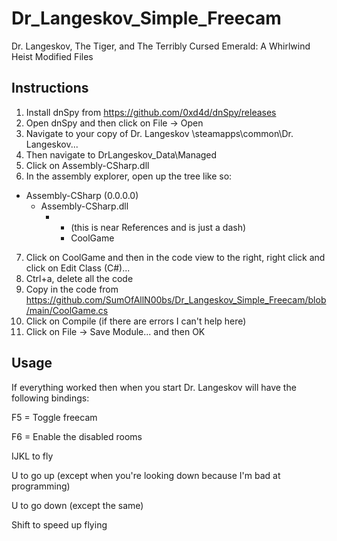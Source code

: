 # Dr_Langeskov_Simple_Freecam

Dr. Langeskov, The Tiger, and The Terribly Cursed Emerald: A Whirlwind Heist Modified Files

## Instructions

1. Install dnSpy from https://github.com/0xd4d/dnSpy/releases
2. Open dnSpy and then click on File -> Open
3. Navigate to your copy of Dr. Langeskov <Steam Install>\steamapps\common\Dr. Langeskov...
4. Then navigate to DrLangeskov_Data\Managed
5. Click on Assembly-CSharp.dll
6. In the assembly explorer, open up the tree like so:
 - Assembly-CSharp (0.0.0.0)
   - Assembly-CSharp.dll
     - - (this is near References and is just a dash)
       - CoolGame
7. Click on CoolGame and then in the code view to the right, right click and click on Edit Class (C#)...
8. Ctrl+a, delete all the code
9. Copy in the code from https://github.com/SumOfAllN00bs/Dr_Langeskov_Simple_Freecam/blob/main/CoolGame.cs
10. Click on Compile (if there are errors I can't help here)
11. Click on File -> Save Module... and then OK

## Usage

If everything worked then when you start Dr. Langeskov will have the following bindings:

F5 = Toggle freecam
 
F6 = Enable the disabled rooms
  
IJKL to fly
 
U to go up (except when you're looking down because I'm bad at programming)
 
U to go down (except the same)
 
Shift to speed up flying
